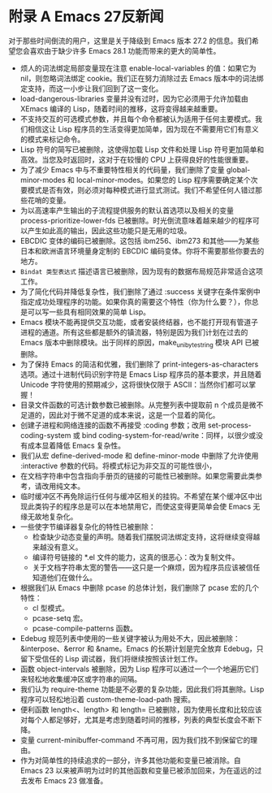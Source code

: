 # 附录 A Emacs 27反新闻
对于那些时间倒流的用户，这里是关于降级到 Emacs 版本 27.2 的信息。我们希望您会喜欢由于缺少许多 Emacs 28.1 功能而带来的更大的简单性。

-   烦人的词法绑定局部变量现在注意 enable-local-variables 的值：如果它为 nil，则忽略词法绑定 cookie。我们正在努力消除过去 Emacs 版本中的词法绑定支持，而这一小步让我们回到了这一变化。
-   load-dangerous-libraries 变量并没有过时，因为它必须用于允许加载由 XEmacs 编译的 Lisp，随着时间的推移，这将变得越来越重要。
-   不支持交互的可选模式参数，并且每个命令都被认为适用于任何主要模式。我们相信这让 Lisp 程序员的生活变得更加简单，因为现在不需要用它们有意义的模式来标记命令。
-   Lisp 符号的简写已被删除，这使得加载 Lisp 文件和处理 Lisp 符号更加简单和高效。当您及时返回时，这对于在较慢的 CPU 上获得良好的性能很重要。
-   为了减少 Emacs 中与不重要特性相关的代码量，我们删除了变量 global-minor-modes 和 local-minor-modes。如果您的 Lisp 程序需要确定某个次要模式是否有效，则必须对每种模式进行显式测试。我们不希望任何人错过那些花哨的变量。
-   为以高速率产生输出的子流程提供服务的默认首选项以及相关的变量 process-prioritize-lower-fds 已被删除。时光倒流意味着越来越少的程序可以产生如此高的输出，因此这些功能只是无用的垃圾。
-   EBCDIC 变体的编码已被删除。这包括 ibm256、ibm273 和其他——为某些日本和欧洲语言环境量身定制的 EBCDIC 编码变体。你将不需要那些你要去的地方。
-   `Bindat 类型表达式` 描述语言已被删除，因为现有的数据布局规范非常适合这项工作。
-   为了简化代码并降低复杂性，我们删除了通过 :success 关键字在条件案例中指定成功处理程序的功能。如果你真的需要这个特性（你为什么要？），你总是可以写一些具有相同效果的简单 Lisp。
-   Emacs 模块不能再提供交互功能，或者安装终结器，也不能打开现有管道子进程的通道。所有这些都是额外的镇流器，特别是因为我们计划在过去的 Emacs 版本中删除模块。出于同样的原因，make<sub>unibyte</sub><sub>string</sub> 模块 API 已被删除。
-   为了保持 Emacs 的简洁和优雅，我们删除了 print-integers-as-characters 选项。通过十进制代码识别字符是 Emacs Lisp 程序员的基本要求，并且随着 Unicode 字符使用的预期减少，这将很快仅限于 ASCII：当然你们都可以掌握！
-   目录文件函数的可选计数参数已被删除。从完整列表中提取前 n 个成员是微不足道的，因此对于微不足道的成本来说，这是一个显着的简化。
-   创建子进程和网络连接的函数不再接受 :coding 参数；改用 set-process-coding-system 或 bind coding-system-for-read/write：同样，以很少或没有成本显着降低 Emacs 复杂性。
-   我们从宏 define-derived-mode 和 define-minor-mode 中删除了允许使用 :interactive 参数的代码。将模式标记为非交互的可能性很小，
-   在文档字符串中包含指向手册页的链接的可能性已被删除。如果您需要此类参考，请改用纯文本。
-   临时缓冲区不再免除运行任何与缓冲区相关的挂钩。不希望在某个缓冲区中出现此类钩子的程序总是可以在本地禁用它，而使这变得更简单会使 Emacs 无缘无故地复杂化。
-   一些使字节编译器复杂化的特性已被删除：
    -   检查缺少动态变量的声明。随着我们摆脱词法绑定支持，这将继续变得越来越没有意义。
    -   编译符号链接的 \*.el 文件的能力，这真的很恶心：改为复制文件。
    -   关于文档字符串太宽的警告——这只是一个麻烦，因为程序员应该被信任知道他们在做什么。
-   根据我们从 Emacs 中删除 pcase 的总体计划，我们删除了 pcase 宏的几个特性：
    -   cl 型模式。
    -   pcase-setq 宏。
    -   pcase-compile-patterns 函数。
-   Edebug 规范列表中使用的一些关键字被认为用处不大，因此被删除：&interpose、&error 和 &name。Emacs 的长期计划是完全放弃 Edebug，只留下受信任的 Lisp 调试器，我们将继续按照该计划工作。
-   函数 object-intervals 被删除，因为 Lisp 程序可以通过一个一个地遍历它们来轻松地收集缓冲区或字符串的间隔。
-   我们认为 require-theme 功能是不必要的复杂功能，因此我们将其删除。Lisp 程序可以轻松地沿着 custom-theme-load-path 搜索。
-   便利函数 length<、length> 和 length= 已被删除，因为使用长度和比较应该对每个人都足够好，尤其是考虑到随着时间的推移，列表的典型长度会不断下降。
-   变量 current-minibuffer-command 不再可用，因为我们找不到保留它的理由。
-   作为对简单性的持续追求的一部分，许多其他功能和变量已被消除。自 Emacs 23 以来被声明为过时的其他函数和变量已被添加回来，为在遥远的过去发布 Emacs 23 做准备。

